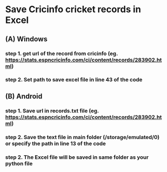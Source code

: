 # Save Cricinfo cricket records in Excel
## (A) Windows
### step 1. get url of the record from cricinfo (eg. https://stats.espncricinfo.com/ci/content/records/283902.html)
### step 2. Set path to save excel file in line 43 of the code

## (B) Android
### step 1. Save url in records.txt file (eg. https://stats.espncricinfo.com/ci/content/records/283902.html)
### step 2. Save the text file in main folder (/storage/emulated/0) or specify the path in line 13 of the code
### step 2. The Excel file will be saved in same folder as your python file
